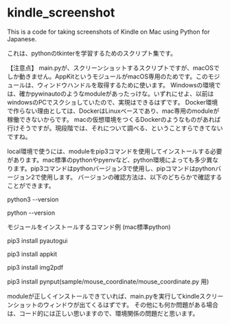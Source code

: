 # kindle_screenshot

This is a code for taking screenshots of Kindle on Mac using Python for Japanese.

これは、pythonのtkinterを学習するためのスクリプト集です。

【注意点】
main.pyが、スクリーンショットするスクリプトですが、macOSでしか動きません。AppKitというモジュールがmacOS専用のためです。このモジュールは、ウィンドウハンドルを取得するために使います。
Windowsの環境では、確かpywinautoのようなmoduleがあったっけな。いずれにせよ、以前はwindowsのPCでスクショしていたので、実現はできるはずです。
Docker環境で作らない理由としては、DockerはLinuxベースであり、mac専用のmoduleが稼働できないからです。
macの仮想環境をつくるDockerのようなものがあれば行けそうですが。現段階では、それについて調べる、ということすらできてないですね。

local環境で使うには、moduleをpip3コマンドを使用してインストールする必要があります。mac標準のpythonやpyenvなど、python環境によっても多少異なります。pip3コマンドはpythonバージョン3で使用し、pipコマンドはpythonバージョン2で使用します。
バージョンの確認方法は、以下のどちらかで確認することができます。

python3 --version 

python --version 

モジュールをインストールするコマンド例 (mac標準python)

pip3 install pyautogui

pip3 install appkit

pip3 install img2pdf

pip3 install pynput(sample/mouse_coordinate/mouse_coordinate.py 用)

moduleが正しくインストールできていれば、main.pyを実行してkindleスクリーンショットのウィンドウが出てくるはずです。
その他にも何か問題がある場合は、コード的には正しい思いますので、環境関係の問題だと思います。